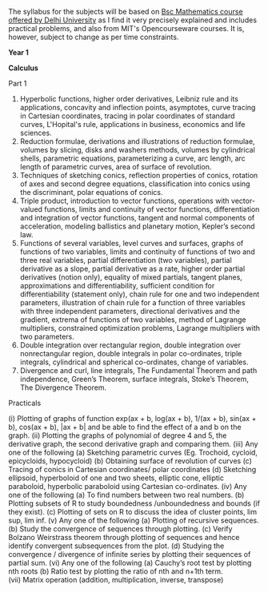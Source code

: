 The syllabus for the subjects will be based on <a href = 'http://keshav.du.ac.in/Downloads/courses/B.Sc.(H)%20Mathematics%20Semester%20Scheme%202011%20onwards.pdf'>Bsc Mathematics course offered by Delhi University</a> as I find it very precisely explained and includes practical problems, and also from MIT's Opencourseware courses. It is, however, subject to change as per time constraints. 

<b>Year 1</b>

<b>Calculus</b>

Part 1

1. Hyperbolic functions, higher order derivatives, Leibniz rule and its applications, concavity and inflection points, asymptotes, curve tracing in Cartesian coordinates, tracing in polar coordinates of standard curves, L'Hopital's rule, applications in business, economics and life sciences.
2. Reduction formulae, derivations and illustrations of reduction formulae, volumes by slicing, disks and washers methods, volumes by cylindrical shells, parametric equations, parameterizing a curve, arc length, arc length of parametric curves, area of surface of revolution.
3. Techniques of sketching conics, reflection  properties  of  conics, rotation  of  axes  and  second degree equations, classification into conics using the discriminant, polar equations of conics.
4. Triple product, introduction to vector functions, operations with vector-valued functions, limits and continuity of vector functions, differentiation and integration of vector functions, tangent and normal components of acceleration, modeling ballistics and planetary motion, Kepler’s second law.
5. Functions of several variables, level curves and surfaces, graphs of functions of two variables, limits and continuity of functions of two and three real variables, partial differentiation (two variables), partial derivative as a slope, partial derivative as a rate, higher order partial derivatives (notion only), equality of mixed partials, tangent planes, approximations and differentiability, sufficient condition for differentiability (statement only), chain rule for one and two independent parameters, illustration of chain rule for a function of three variables with three independent parameters, directional derivatives and the gradient, extrema of functions of two variables, method of Lagrange multipliers, constrained optimization problems, Lagrange multipliers with two parameters.
6. Double integration over rectangular region, double integration over nonrectangular region, double integrals in polar co-ordinates, triple integrals, cylindrical and spherical co-ordinates, change of variables.
7. Divergence and curl, line integrals, The Fundamental Theorem and path independence, Green’s Theorem, surface integrals, Stoke’s Theorem, The Divergence Theorem.

Practicals

(i) Plotting of graphs of function exp(ax + b, log(ax + b), 1/(ax + b), sin(ax + b), cos(ax + b), |ax + b| and be able to find the effect of a and b on the graph.
(ii) Plotting the graphs of polynomial of degree 4 and 5, the derivative graph, the second derivative graph and comparing them. 
(iii) Any one of the following 
(a) Sketching parametric curves (Eg. Trochoid, cycloid, epicycloids, hypocycloid) 
(b) Obtaining surface of revolution of curves 
(c) Tracing of conics in Cartesian coordinates/ polar coordinates 
(d) Sketching  ellipsoid, hyperboloid of one and two sheets, elliptic cone, elliptic paraboloid, hyperbolic paraboloid using Cartesian co-ordinates.
(iv) Any one of the following 
(a) To find numbers between two real numbers. 
(b) Plotting subsets of R to study boundedness /unboundedness and bounds (if they exist). 
(c) Plotting of sets on R to discuss the idea of cluster points, lim sup, lim inf. 
(v) Any one of the following 
(a) Plotting of recursive sequences. 
(b) Study the convergence of sequences through plotting. 
(c) Verify Bolzano Weirstrass theorem through plotting of sequences and hence identify convergent subsequences from the plot. 
(d) Studying the convergence / divergence of infinite series by plotting their sequences of partial sum. 
(vi) Any one of the following 
(a) Cauchy’s root test by plotting nth roots 
(b) Ratio test by plotting the ratio of  nth and n+1th term.  
(vii) Matrix operation (addition, multiplication, inverse, transpose)
